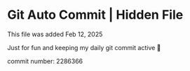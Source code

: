 # Git Auto Commit | Hidden File

This file was added Feb 12, 2025

Just for fun and keeping my daily git commit active 🤪

commit number: 2286366
